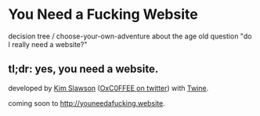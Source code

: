 # You Need a Fucking Website
decision tree / choose-your-own-adventure about the age old question "do I really need a website?"

## tl;dr: yes, you need a website.

developed by [Kim Slawson](mailto:kim@slawson.org) ([OxC0FFEE on twitter](https://www.twitter.com/OxC0FFEE)) with [Twine](http://twinery.org/).

coming soon to http://youneedafucking.website.

